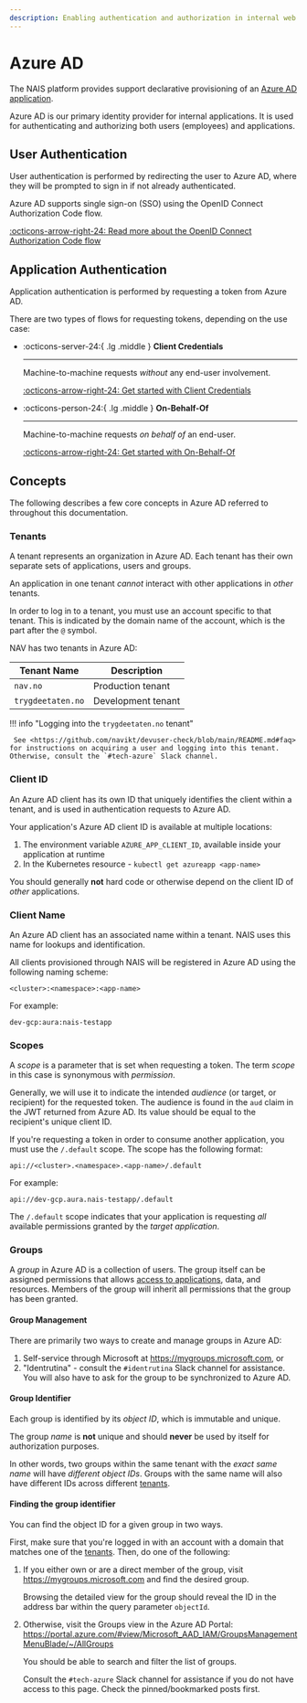 ```yaml
---
description: Enabling authentication and authorization in internal web applications.
---
```


# Azure AD

The NAIS platform provides support declarative provisioning of an [Azure AD application](https://docs.microsoft.com/en-us/azure/active-directory/develop/app-objects-and-service-principals).

Azure AD is our primary identity provider for internal applications.
It is used for authenticating and authorizing both users (employees) and applications.

## User Authentication

User authentication is performed by redirecting the user to Azure AD, where they will be prompted to sign in if not already authenticated.

Azure AD supports single sign-on (SSO) using the OpenID Connect Authorization Code flow.

[:octicons-arrow-right-24: Read more about the OpenID Connect Authorization Code flow](usage.md#openid-connect-authorization-code-flow)

## Application Authentication

Application authentication is performed by requesting a token from Azure AD.

There are two types of flows for requesting tokens, depending on the use case:

<div class="grid cards" markdown>

-   :octicons-server-24:{ .lg .middle } **Client Credentials**

    ---

    Machine-to-machine requests _without_ any end-user involvement.

    [:octicons-arrow-right-24: Get started with Client Credentials](usage.md#oauth-20-client-credentials-grant)

-   :octicons-person-24:{ .lg .middle } **On-Behalf-Of**

    ---

    Machine-to-machine requests _on behalf of_ an end-user.

    [:octicons-arrow-right-24: Get started with On-Behalf-Of](usage.md#oauth-20-on-behalf-of-grant)

</div>

## Concepts

The following describes a few core concepts in Azure AD referred to throughout this documentation.

### Tenants

A tenant represents an organization in Azure AD. Each tenant has their own separate sets of applications, users and groups.

An application in one tenant _cannot_ interact with other applications in _other_ tenants.

In order to log in to a tenant, you must use an account specific to that tenant.
This is indicated by the domain name of the account, which is the part after the `@` symbol.

NAV has two tenants in Azure AD:

| Tenant Name       | Description        |
|-------------------|--------------------|
| `nav.no`          | Production tenant  |                                                                                                                                                                                              |
| `trygdeetaten.no` | Development tenant |

!!! info "Logging into the `trygdeetaten.no` tenant"

     See <https://github.com/navikt/devuser-check/blob/main/README.md#faq> for instructions on acquiring a user and logging into this tenant. Otherwise, consult the `#tech-azure` Slack channel.

### Client ID

An Azure AD client has its own ID that uniquely identifies the client within a tenant, and is used in authentication requests to Azure AD.

Your application's Azure AD client ID is available at multiple locations:

1. The environment variable `AZURE_APP_CLIENT_ID`, available inside your application at runtime
2. In the Kubernetes resource - `kubectl get azureapp <app-name>`

You should generally **not** hard code or otherwise depend on the client ID of _other_ applications.

### Client Name

An Azure AD client has an associated name within a tenant. NAIS uses this name for lookups and identification.

All clients provisioned through NAIS will be registered in Azure AD using the following naming scheme:

```text
<cluster>:<namespace>:<app-name>
```

For example:

```text 
dev-gcp:aura:nais-testapp
```

### Scopes

A _scope_ is a parameter that is set when requesting a token. The term _scope_ in this case is synonymous with _permission_.

Generally, we will use it to indicate the intended _audience_ (or target, or recipient) for the requested token.
The audience is found in the `aud` claim in the JWT returned from Azure AD.
Its value should be equal to the recipient's unique client ID.

If you're requesting a token in order to consume another application, you must use the `/.default` scope.
The scope has the following format:

```text
api://<cluster>.<namespace>.<app-name>/.default
```

For example:

```text
api://dev-gcp.aura.nais-testapp/.default
```

The `/.default` scope indicates that your application is requesting _all_ available permissions granted by the _target application_.

### Groups

A _group_ in Azure AD is a collection of users.
The group itself can be assigned permissions that allows [access to applications](configuration.md#groups), data, and resources.
Members of the group will inherit all permissions that the group has been granted.

#### Group Management

There are primarily two ways to create and manage groups in Azure AD:

1. Self-service through Microsoft at <https://mygroups.microsoft.com>, or
2. "Identrutina" - consult the `#identrutina` Slack channel for assistance. You will also have to ask for the group to be synchronized to Azure AD.

#### Group Identifier

Each group is identified by its _object ID_, which is immutable and unique.

The group _name_ is **not** unique and should **never** be used by itself for authorization purposes.

In other words, two groups within the same tenant with the _exact same name_ will have _different object IDs_.
Groups with the same name will also have different IDs across different [tenants](#tenants).

#### Finding the group identifier

You can find the object ID for a given group in two ways.

First, make sure that you're logged in with an account with a domain that matches one of the [tenants](#tenants).
Then, do one of the following:

1. If you either own or are a direct member of the group, visit <https://mygroups.microsoft.com> and find the desired group.

    Browsing the detailed view for the group should reveal the ID in the address bar within the query parameter `objectId`.

2. Otherwise, visit the Groups view in the Azure AD Portal: <https://portal.azure.com/#view/Microsoft_AAD_IAM/GroupsManagementMenuBlade/~/AllGroups>

    You should be able to search and filter the list of groups.

    Consult the `#tech-azure` Slack channel for assistance if you do not have access to this page. Check the pinned/bookmarked posts first.
